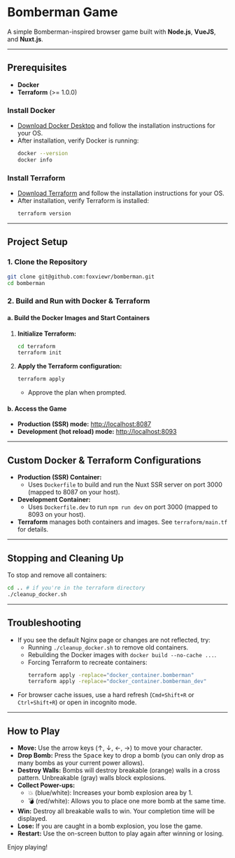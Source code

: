 # Bomberman Game

A simple Bomberman-inspired browser game built with **Node.js**, **VueJS**, and **Nuxt.js**.

---

## Prerequisites

- **Docker**
- **Terraform** (>= 1.0.0)

### Install Docker
- [Download Docker Desktop](https://www.docker.com/products/docker-desktop/) and follow the installation instructions for your OS.
- After installation, verify Docker is running:
  ```sh
  docker --version
  docker info
  ```

### Install Terraform
- [Download Terraform](https://developer.hashicorp.com/terraform/downloads) and follow the installation instructions for your OS.
- After installation, verify Terraform is installed:
  ```sh
  terraform version
  ```

---

## Project Setup

### 1. Clone the Repository
```sh
git clone git@github.com:foxviewr/bomberman.git
cd bomberman
```

### 2. Build and Run with Docker & Terraform

#### a. Build the Docker Images and Start Containers

1. **Initialize Terraform:**
   ```sh
   cd terraform
   terraform init
   ```
2. **Apply the Terraform configuration:**
   ```sh
   terraform apply
   ```
   - Approve the plan when prompted.

#### b. Access the Game
- **Production (SSR) mode:** [http://localhost:8087](http://localhost:8087)
- **Development (hot reload) mode:** [http://localhost:8093](http://localhost:8093)

---

## Custom Docker & Terraform Configurations

- **Production (SSR) Container:**
  - Uses `Dockerfile` to build and run the Nuxt SSR server on port 3000 (mapped to 8087 on your host).
- **Development Container:**
  - Uses `Dockerfile.dev` to run `npm run dev` on port 3000 (mapped to 8093 on your host).
- **Terraform** manages both containers and images. See `terraform/main.tf` for details.

---

## Stopping and Cleaning Up

To stop and remove all containers:
```sh
cd .. # if you're in the terraform directory
./cleanup_docker.sh
```

---

## Troubleshooting

- If you see the default Nginx page or changes are not reflected, try:
  - Running `./cleanup_docker.sh` to remove old containers.
  - Rebuilding the Docker images with `docker build --no-cache ...`.
  - Forcing Terraform to recreate containers:
    ```sh
    terraform apply -replace="docker_container.bomberman"
    terraform apply -replace="docker_container.bomberman_dev"
    ```
- For browser cache issues, use a hard refresh (`Cmd+Shift+R` or `Ctrl+Shift+R`) or open in incognito mode.

---

## How to Play

- **Move:** Use the arrow keys (↑, ↓, ←, →) to move your character.
- **Drop Bomb:** Press the <kbd>Space</kbd> key to drop a bomb (you can only drop as many bombs as your current power allows).
- **Destroy Walls:** Bombs will destroy breakable (orange) walls in a cross pattern. Unbreakable (gray) walls block explosions.
- **Collect Power-ups:**
  - 💥 (blue/white): Increases your bomb explosion area by 1.
  - 💣 (red/white): Allows you to place one more bomb at the same time.
- **Win:** Destroy all breakable walls to win. Your completion time will be displayed.
- **Lose:** If you are caught in a bomb explosion, you lose the game.
- **Restart:** Use the on-screen button to play again after winning or losing.

Enjoy playing!
